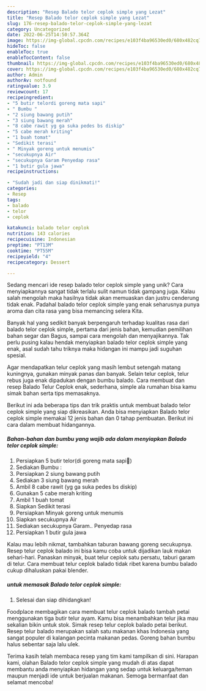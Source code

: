 ```yaml
---
description: "Resep Balado telor ceplok simple yang Lezat"
title: "Resep Balado telor ceplok simple yang Lezat"
slug: 176-resep-balado-telor-ceplok-simple-yang-lezat
category: Uncategorized
date: 2022-06-25T14:50:57.364Z
image: https://img-global.cpcdn.com/recipes/e103f4ba96530ed0/680x482cq70/balado-telor-ceplok-simple-foto-resep-utama.jpg
hideToc: false
enableToc: true
enableTocContent: false
thumbnail: https://img-global.cpcdn.com/recipes/e103f4ba96530ed0/680x482cq70/balado-telor-ceplok-simple-foto-resep-utama.jpg
cover: https://img-global.cpcdn.com/recipes/e103f4ba96530ed0/680x482cq70/balado-telor-ceplok-simple-foto-resep-utama.jpg
author: Admin
authorAv: notfound
ratingvalue: 3.9
reviewcount: 17
recipeingredient:
- "5 butir telordi goreng mata sapi"
- " Bumbu "
- "2 siung bawang putih"
- "3 siung bawang merah"
- "8 cabe rawit yg ga suka pedes bs diskip"
- "5 cabe merah kriting"
- "1 buah tomat"
- "Sedikit terasi"
- " Minyak goreng untuk menumis"
- "secukupnya Air"
- "secukupnya Garam Penyedap rasa"
- "1 butir gula jawa"
recipeinstructions:

- "Sudah jadi dan siap dinikmati!"
categories:
- Resep
tags:
- balado
- telor
- ceplok

katakunci: balado telor ceplok 
nutrition: 143 calories
recipecuisine: Indonesian
preptime: "PT13M"
cooktime: "PT55M"
recipeyield: "4"
recipecategory: Dessert

---
```





Sedang mencari ide resep balado telor ceplok simple yang unik? Cara menyiapkannya sangat tidak terlalu sulit namun tidak gampang juga. Kalau salah mengolah maka hasilnya tidak akan memuaskan dan justru cenderung tidak enak. Padahal balado telor ceplok simple yang enak seharusnya punya aroma dan cita rasa yang bisa memancing selera Kita.





Banyak hal yang sedikit banyak berpengaruh terhadap kualitas rasa dari balado telor ceplok simple, pertama dari jenis bahan, kemudian pemilihan bahan segar dan Bagus, sampai cara mengolah dan menyajikannya. Tak perlu pusing kalau hendak menyiapkan balado telor ceplok simple yang enak,      asal sudah tahu triknya maka hidangan ini mampu jadi suguhan spesial.














Agar mendapatkan telur ceplok yang masih lembut setengah matang kuningnya, gunakan minyak panas dan banyak. Selain telur ceplok, telur rebus juga enak dipadukan dengan bumbu balado. Cara membuat dan resep Balado Telur Ceplok enak, sederhana, simple ala rumahan bisa kamu simak bahan serta tips memasaknya.






Berikut ini ada beberapa tips dan trik praktis untuk membuat balado telor ceplok simple yang siap dikreasikan. Anda bisa menyiapkan Balado telor ceplok simple memakai 12 jenis bahan dan 0 tahap pembuatan. Berikut ini cara dalam membuat hidangannya.

<!--inarticleads1-->

##### Bahan-bahan dan bumbu yang wajib ada dalam menyiapkan Balado telor ceplok simple:

1. Persiapkan 5 butir telor(di goreng mata sapi🍳)
1. Sediakan  Bumbu :
1. Persiapkan 2 siung bawang putih
1. Sediakan 3 siung bawang merah
1. Ambil 8 cabe rawit (yg ga suka pedes bs diskip)
1. Gunakan 5 cabe merah kriting
1. Ambil 1 buah tomat
1. Siapkan Sedikit terasi
1. Persiapkan  Minyak goreng untuk menumis
1. Siapkan secukupnya Air
1. Sediakan secukupnya Garam.. Penyedap rasa
1. Persiapkan 1 butir gula jawa


Kalau mau lebih nikmat, tambahkan taburan bawang goreng secukupnya. Resep telur ceplok balado ini bisa kamu coba untuk dijadikan lauk makan sehari-hari. Panaskan minyak, buat telur ceplok satu persatu, taburi garam di telur. Cara membuat telur ceplok balado tidak ribet karena bumbu balado cukup dihaluskan pakai blender. 

<!--inarticleads2-->

#####  untuk memasak Balado telor ceplok simple:


1. Selesai dan siap dihidangkan!

Foodplace membagikan cara membuat telur ceplok balado tambah petai menggunakan tiga butir telur ayam. Kamu bisa menambahkan telur jika mau sekalian bikin untuk stok. Simak resep telur ceplok balado petai berikut. Resep telur balado merupakan salah satu makanan khas Indonesia yang sangat populer di kalangan pecinta makanan pedas. Goreng bahan bumbu halus sebentar saja lalu ulek. 

Terima kasih telah membaca resep yang tim kami tampilkan di sini. Harapan kami, olahan Balado telor ceplok simple yang mudah di atas dapat membantu anda menyiapkan hidangan yang sedap untuk keluarga/teman maupun menjadi ide untuk berjualan makanan. Semoga bermanfaat dan selamat mencoba!
